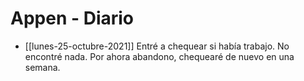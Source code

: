 # Appen - Diario
- [[lunes-25-octubre-2021]] Entré a chequear si había trabajo. No encontré nada. Por ahora abandono, chequearé de nuevo en una semana.